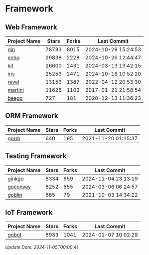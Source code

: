# Framework

## Web Framework
| Project Name | Stars | Forks | Last Commit |
| ------------ | ----- | ----- | ----------- |
| [gin](https://github.com/gin-gonic/gin) | 78783 | 8015 | 2024-10-29 15:24:53 |
| [echo](https://github.com/labstack/echo) | 29838 | 2228 | 2024-10-26 12:44:47 |
| [kit](https://github.com/go-kit/kit) | 26600 | 2431 | 2024-03-13 13:42:15 |
| [iris](https://github.com/kataras/iris) | 25253 | 2471 | 2024-10-16 10:52:20 |
| [revel](https://github.com/revel/revel) | 13153 | 1387 | 2022-04-12 20:53:30 |
| [martini](https://github.com/go-martini/martini) | 11626 | 1103 | 2017-01-21 21:58:54 |
| [beego](https://github.com/astaxie/beego) | 727 | 181 | 2020-12-13 11:36:23 |

## ORM Framework
| Project Name | Stars | Forks | Last Commit |
| ------------ | ----- | ----- | ----------- |
| [gorm](https://github.com/jinzhu/gorm) | 640 | 195 | 2021-11-20 01:15:37 |

## Testing Framework
| Project Name | Stars | Forks | Last Commit |
| ------------ | ----- | ----- | ----------- |
| [ginkgo](https://github.com/onsi/ginkgo) | 8334 | 659 | 2024-11-04 23:13:19 |
| [goconvey](https://github.com/smartystreets/goconvey) | 8252 | 555 | 2024-03-06 06:24:57 |
| [goblin](https://github.com/franela/goblin) | 885 | 79 | 2021-10-03 14:34:22 |

## IoT Framework
| Project Name | Stars | Forks | Last Commit |
| ------------ | ----- | ----- | ----------- |
| [gobot](https://github.com/hybridgroup/gobot) | 8933 | 1041 | 2024-01-07 10:02:29 |

*Update Date: 2024-11-05T00:00:41*